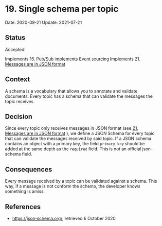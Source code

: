 # 19. Single schema per topic

Date: 2020-09-21
Update: 2021-07-21

## Status

Accepted

Implements [16. Pub/Sub implements Event sourcing](0016-pub-sub-implements-event-sourcing.md)
Implements [21. Messages are in JSON format](0021-messages-are-in-json-format.md)

## Context

A schema is a vocabulary that allows you to annotate and validate documents. Every topic has a schema that can validate the messages the topic receives.

## Decision

Since every topic only receives messages in JSON format (see [21. Messages are in JSON format](0021-messages-are-in-json-format.md) ), we define a JSON Schema for every topic that can validate the messages received by said topic.
If a JSON schema contains an object with a primary key, the field `primary_key` should be added at the same depth as the `required` field. This is not an official json-schema field.

## Consequences

Every message received by a topic can be validated against a schema. This way, if a message is not conform the schema, the developer knows something is amiss.

## References

* https://json-schema.org/, retrieved 6 October 2020
